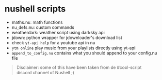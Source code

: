 # nushell scripts
- maths.nu: math functions
- nu_defs.nu: custom commands
- weatherdark: weather script using darksky api
- jdown: python wrapper for jdownloader's download list
- check `yt-api help` for a youtube api in nu
- `ytm online` play music from your playlists directly using yt-api
- `append_to_config.nu` contains what you should append to your config.nu file

> Disclaimer: some of this have been taken from de #cool-script discord channel of Nushell ;)
